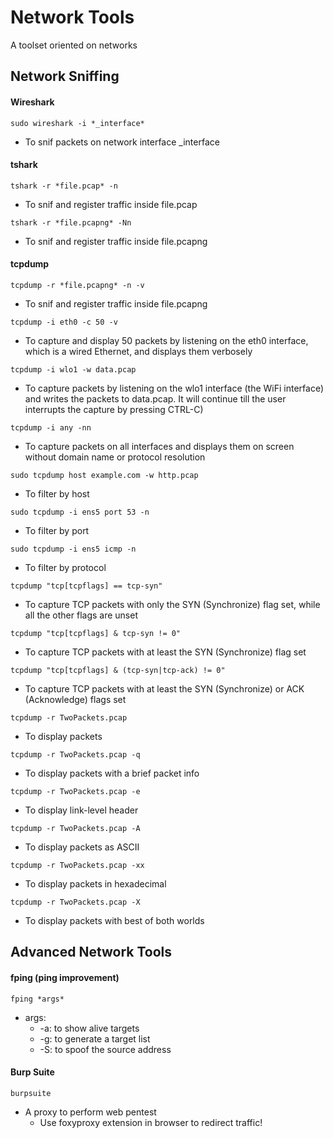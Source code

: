 # Network Tools

A toolset oriented on networks

## Network Sniffing

#### Wireshark

```
sudo wireshark -i *_interface*
```

* To snif packets on network interface \_interface

#### tshark

```
tshark -r *file.pcap* -n
```

* To snif and register traffic inside file.pcap

```
tshark -r *file.pcapng* -Nn
```

* To snif and register traffic inside file.pcapng

#### tcpdump

```
tcpdump -r *file.pcapng* -n -v
```

* To snif and register traffic inside file.pcapng

```
tcpdump -i eth0 -c 50 -v
```

* To capture and display 50 packets by listening on the eth0 interface, which is a wired Ethernet, and displays them verbosely

```
tcpdump -i wlo1 -w data.pcap
```

* To capture packets by listening on the wlo1 interface (the WiFi interface) and writes the packets to data.pcap. It will continue till the user interrupts the capture by pressing CTRL-C)

```
tcpdump -i any -nn
```

* To capture packets on all interfaces and displays them on screen without domain name or protocol resolution

```
sudo tcpdump host example.com -w http.pcap
```

* To filter by host

```
sudo tcpdump -i ens5 port 53 -n
```

* To filter by port

```
sudo tcpdump -i ens5 icmp -n
```

* To filter by protocol

```
tcpdump "tcp[tcpflags] == tcp-syn"
```

* To capture TCP packets with only the SYN (Synchronize) flag set, while all the other flags are unset

```
tcpdump "tcp[tcpflags] & tcp-syn != 0"
```

* To capture TCP packets with at least the SYN (Synchronize) flag set

```
tcpdump "tcp[tcpflags] & (tcp-syn|tcp-ack) != 0"
```

* To capture TCP packets with at least the SYN (Synchronize) or ACK (Acknowledge) flags set

```
tcpdump -r TwoPackets.pcap
```

* To display packets

```
tcpdump -r TwoPackets.pcap -q
```

* To display packets with a brief packet info

```
tcpdump -r TwoPackets.pcap -e
```

* To display link-level header

```
tcpdump -r TwoPackets.pcap -A
```

* To display packets as ASCII

```
tcpdump -r TwoPackets.pcap -xx
```

* To display packets in hexadecimal

```
tcpdump -r TwoPackets.pcap -X
```

* To display packets with best of both worlds

## Advanced Network Tools

#### fping (ping improvement)

```
fping *args*
```

* args:
	* -a: to show alive targets
	* -g: to generate a target list
	* -S: to spoof the source address

#### Burp Suite

```
burpsuite
```

* A proxy to perform web pentest
	* Use foxyproxy extension in browser to redirect traffic!